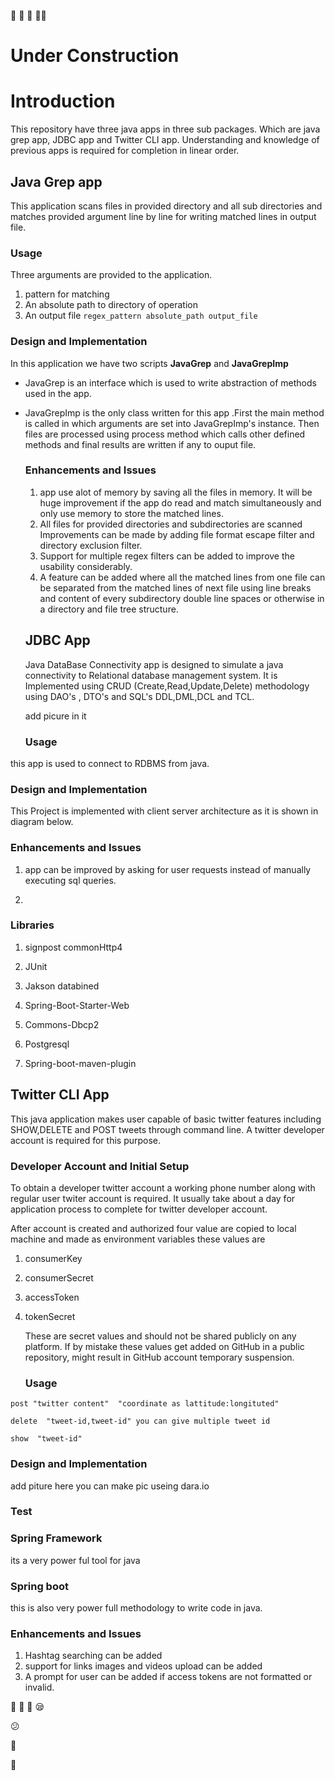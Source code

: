 :rocket:            :construction: :rocket: :construction_worker_man:

# Under Construction

# Introduction

This repository have three java apps in three sub packages. Which are java grep app, JDBC app and Twitter CLI app. Understanding and knowledge of previous apps is required for completion in linear order. 

## Java Grep app

This application scans files in provided directory and all sub directories and matches provided argument line by line for writing matched lines in output file.

### Usage

Three arguments are provided to the application.

1. pattern for matching
2. An absolute path to directory of operation
3. An output file
   `regex_pattern absolute_path output_file`

### Design and Implementation
In this application we have two scripts **JavaGrep** and **JavaGrepImp**
* JavaGrep is an interface which is used to write abstraction of methods used in the app.

* JavaGrepImp is the only class written for this app .First the main method is called  in which arguments are set into JavaGrepImp's instance. Then files are processed using process method which calls other defined methods and final results are written if any to ouput file.

  ### Enhancements and Issues

  1. app use alot of memory by saving all the files in memory. It will be huge improvement if the  app do  read and match simultaneously and only use memory to store the matched lines.
  2. All files for provided directories and subdirectories are scanned Improvements can be made by adding  file format escape filter and directory exclusion filter.
  3. Support for multiple regex filters can be added to improve the usability considerably.
  4. A feature can be added where all the matched lines from one file can be separated from the matched lines of next file using line breaks and  content of every subdirectory double line spaces or otherwise in a directory and file tree structure.

  ## JDBC App

  Java DataBase Connectivity  app is designed to simulate a java connectivity to Relational database management system. It is Implemented using CRUD (Create,Read,Update,Delete) methodology using DAO's , DTO's and SQL's DDL,DML,DCL and TCL.
  
  add picure in it

  ### Usage
this app is used to connect to RDBMS from java.
  

  

  

  ### Design and Implementation

  This Project is implemented with client server architecture as it is shown in diagram below.

  ### Enhancements and Issues

  1. app can be improved by asking for user requests instead of manually executing sql queries.

  2. 

  ### Libraries

  1. signpost commonHttp4

  2. JUnit

  3. Jakson databined

  4. Spring-Boot-Starter-Web

  5. Commons-Dbcp2

  6. Postgresql

  7. Spring-boot-maven-plugin

     

  ## Twitter CLI App

  This java application makes user capable of basic twitter features including SHOW,DELETE and POST tweets through command line. A twitter developer account is required for this purpose.

  ### Developer Account and Initial Setup

  To obtain a developer twitter account a working phone number along with regular user twiter account is required. It usually take about a day for application process to complete for twitter developer account.

  After account is created and authorized four value are copied to local machine and made as environment variables these values are

  1. consumerKey

  2. consumerSecret

  3. accessToken

  4. tokenSecret

     These are secret values and should not be shared publicly on any platform. If by mistake these values get added on GitHub in a public repository, might result in GitHub account temporary suspension. 

     ### Usage

  `post "twitter content"  "coordinate as lattitude:longituted"`
  
  `delete  "tweet-id,tweet-id" you can give multiple tweet id`
  
  `show  "tweet-id"`

  

  

  

  ### Design and Implementation

  
add piture here
you can make pic  useing dara.io
  

  

  

  

  

  ### Test

  

  

  

  ### Spring Framework

  
its a very power ful tool for java

### Spring boot
this is also very power full methodology to write code in java.
  

  

  

  

  ### Enhancements and Issues

  1. Hashtag searching can be added
  2. support for links images and videos upload can be added
  3. A prompt for user can be added if access tokens are not formatted or invalid.

  :rocket:
  :tada:
  :camel:
  :sleepy:

:confused:

:construction:

:construction_worker:
